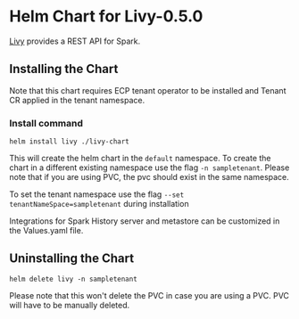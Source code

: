 # Helm Chart for Livy-0.5.0

[Livy](https://livy.incubator.apache.org/) provides a REST API for Spark.

## Installing the Chart

Note that this chart requires ECP tenant operator to be installed and Tenant CR applied in the tenant namespace.

### Install command
`helm install livy ./livy-chart `

This will create the helm chart in the `default` namespace. To create the chart in a different existing namespace use the flag
` -n sampletenant `.
Please note that if you are using PVC, the pvc should exist in the same namespace.

To set the tenant namespace use the flag `--set tenantNameSpace=sampletenant` during installation

Integrations for Spark History server and metastore can be customized in the Values.yaml file.

## Uninstalling the Chart

`helm delete livy -n sampletenant`

Please note that this won't delete the PVC in case you are using a PVC. PVC will have to be manually deleted.
